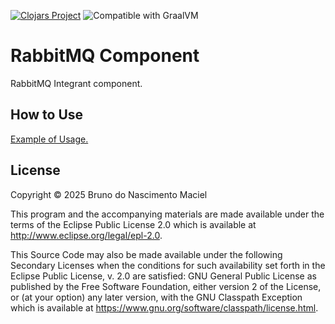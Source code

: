 [![Clojars Project](https://img.shields.io/clojars/v/net.clojars.macielti/rabbitmq-component.svg)](https://clojars.org/net.clojars.macielti/rabbitmq-component)
![Compatible with GraalVM](https://img.shields.io/badge/compatible_with-GraalVM-green)

# RabbitMQ Component

RabbitMQ Integrant component.

## How to Use

[Example of Usage.](./doc/example.md)

## License

Copyright © 2025 Bruno do Nascimento Maciel

This program and the accompanying materials are made available under the
terms of the Eclipse Public License 2.0 which is available at
http://www.eclipse.org/legal/epl-2.0.

This Source Code may also be made available under the following Secondary
Licenses when the conditions for such availability set forth in the Eclipse
Public License, v. 2.0 are satisfied: GNU General Public License as published by
the Free Software Foundation, either version 2 of the License, or (at your
option) any later version, with the GNU Classpath Exception which is available
at https://www.gnu.org/software/classpath/license.html.
